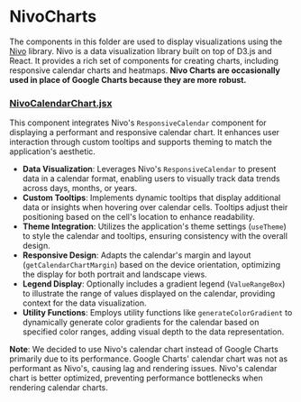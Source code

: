 # NivoCharts

The components in this folder are used to display visualizations using the [Nivo](https://nivo.rocks/) library. Nivo is a data visualization library built on top of D3.js and React. It provides a rich set of components for creating charts, including responsive calendar charts and heatmaps. **Nivo Charts are occasionally used in place of Google Charts because they are more robust.**

### [NivoCalendarChart.jsx](NivoCalendarChart.jsx)
This component integrates Nivo's `ResponsiveCalendar` component for displaying a performant and responsive calendar chart. It enhances user interaction through custom tooltips and supports theming to match the application's aesthetic.

- **Data Visualization**: Leverages Nivo's `ResponsiveCalendar` to present data in a calendar format, enabling users to visually track data trends across days, months, or years.
- **Custom Tooltips**: Implements dynamic tooltips that display additional data or insights when hovering over calendar cells. Tooltips adjust their positioning based on the cell's location to enhance readability.
- **Theme Integration**: Utilizes the application's theme settings (`useTheme`) to style the calendar and tooltips, ensuring consistency with the overall design.
- **Responsive Design**: Adapts the calendar's margin and layout (`getCalendarChartMargin`) based on the device orientation, optimizing the display for both portrait and landscape views.
- **Legend Display**: Optionally includes a gradient legend (`ValueRangeBox`) to illustrate the range of values displayed on the calendar, providing context for the data visualization.
- **Utility Functions**: Employs utility functions like `generateColorGradient` to dynamically generate color gradients for the calendar based on specified color ranges, adding visual depth to the data representation.

**Note**: We decided to use Nivo's calendar chart instead of Google Charts primarily due to its performance. Google Charts' calendar chart was not as performant as Nivo's, causing lag and rendering issues. Nivo's calendar chart is better optimized, preventing performance bottlenecks when rendering calendar charts.